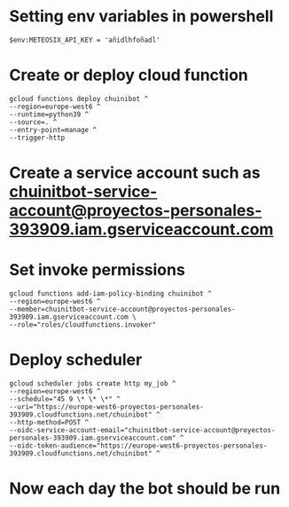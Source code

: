 # Setting env variables in powershell

```
$env:METEOSIX_API_KEY = 'añidlhfoñadl'
```

# Create or deploy cloud function

```
gcloud functions deploy chuinibot ^
--region=europe-west6 ^
--runtime=python39 ^
--source=. ^
--entry-point=manage ^
--trigger-http
```

# Create a service account such as chuinitbot-service-account@proyectos-personales-393909.iam.gserviceaccount.com

# Set invoke permissions

```
gcloud functions add-iam-policy-binding chuinibot ^
--region=europe-west6 ^
--member=chuinitbot-service-account@proyectos-personales-393909.iam.gserviceaccount.com \
--role="roles/cloudfunctions.invoker"
```

# Deploy scheduler

```
gcloud scheduler jobs create http my_job ^
--region=europe-west6 ^
--schedule="45 9 \* \* \*" ^
--uri="https://europe-west6-proyectos-personales-393909.cloudfunctions.net/chuinibot" ^
--http-method=POST ^
--oidc-service-account-email="chuinitbot-service-account@proyectos-personales-393909.iam.gserviceaccount.com" ^
--oidc-token-audience="https://europe-west6-proyectos-personales-393909.cloudfunctions.net/chuinibot" ^
```

# Now each day the bot should be run
